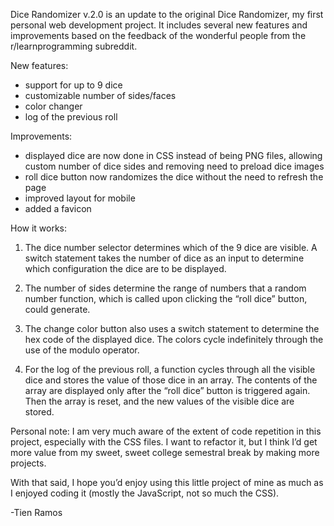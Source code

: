 Dice Randomizer v.2.0 is an update to the original Dice Randomizer, my first personal web development project. It includes several new features and improvements based on the feedback of the wonderful people from the r/learnprogramming subreddit. 

New features:
- support for up to 9 dice
- customizable number of sides/faces
- color changer
- log of the previous roll

Improvements: 
- displayed dice are now done in CSS instead of being PNG files, allowing custom number of dice sides and removing need to preload dice images
- roll dice button now randomizes the dice without the need to refresh the page
- improved layout for mobile
- added a favicon

How it works:
 
1. The dice number selector determines which of the 9 dice are visible. A switch statement takes the number of dice as an input to determine which configuration the dice are to be displayed. 

2. The number of sides determine the range of numbers that a random number function, which is called upon clicking the “roll dice” button, could generate. 

3. The change color button also uses a switch statement to determine the hex code of the displayed dice. The colors cycle indefinitely through the use of the modulo operator.

4. For the log of the previous roll, a function cycles through all the visible dice and stores the value of those dice in an array. The contents of the array are displayed only after the “roll dice” button is triggered again. Then the array is reset, and the new values of the visible dice are stored.

Personal note:
I am very much aware of the extent of code repetition in this project, especially with the CSS files. I want to refactor it, but I think I’d get more value from my sweet, sweet college semestral break by making more projects. 

With that said, I hope you’d enjoy using this little project of mine as much as I enjoyed coding it (mostly the JavaScript, not so much the CSS).

-Tien Ramos

